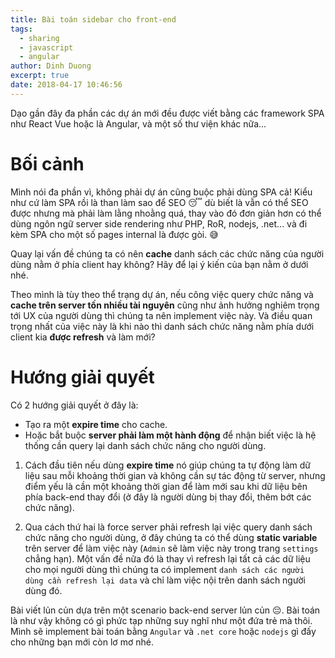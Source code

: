 ```yaml
---
title: Bài toán sidebar cho front-end
tags:
  - sharing
  - javascript
  - angular
author: Dinh Duong
excerpt: true
date: 2018-04-17 10:46:56
---
```


Dạo gần đây đa phần các dự án mới đều được viết bằng các framework SPA như React Vue hoặc là Angular, và một số thư viện khác nữa... 

<!--more-->

# Bối cảnh

Mình nói đa phần vì, không phải dự án cũng buộc phải dùng SPA cả! Kiểu như cứ làm SPA rồi là than làm sao để SEO 😴 dù biết là vẫn có thể SEO được nhưng mà phải làm lằng nhoằng quá, thay vào đó đơn giản hơn có thể dùng ngôn ngữ server side rendering như PHP, RoR, nodejs, .net... và đi kèm SPA cho một số pages internal là được gòi. 😅

Quay lại vấn đề chúng ta có nên **cache** danh sách các chức năng của người dùng nằm ở phía client hay không? Hãy để lại ý kiến của bạn nằm ở dưới nhé.

Theo mình là tùy theo thể trạng dự án, nếu công việc query chức năng và **cache trên server tốn nhiều tài nguyên** cũng như ảnh hưởng nghiêm trọng tới UX của người dùng thì chúng ta nên implement việc này. Và điều quan trọng nhất của việc này là khi nào thì danh sách chức năng nằm phía dưới client kia **được refresh** và làm mới?

# Hướng giải quyết

Có 2 hướng giải quyết ở đây là:
- Tạo ra một **expire time** cho cache.
- Hoặc bắt buộc **server phải làm một hành động** để nhận biết việc là hệ thống cần query lại danh sách chức năng cho người dùng. 

1. Cách đầu tiên nếu dùng **expire time** nó giúp chúng ta tự động làm dữ liệu sau mỗi khoảng thời gian và không cần sự tác động từ server, nhưng điểm yếu là cần một khoảng thời gian để làm mới sau khi dữ liệu bên phía back-end thay đổi (ở đây là người dùng bị thay đổi, thêm bớt các chức năng).

2. Qua cách thứ hai là force server phải refresh lại việc query danh sách chức năng cho người dùng, ở đây chúng ta có thể dùng **static variable** trên server để làm việc này (`Admin` sẽ làm việc này trong trang `settings` chẳng hạn). 
Một vấn đề nữa đó là thay vì refresh lại tất cả các dữ liệu cho mọi người dùng thì chúng ta có implement `danh sách các người dùng cần refresh lại data` và chỉ làm việc nội trên danh sách người dùng đó.

Bài viết lủn củn dựa trên một scenario back-end server lủn củn 😔. Bài toán là như vậy không có gì phức tạp những suy nghĩ như một đứa trẻ mà thôi. Mình sẽ implement bài toán bằng `Angular` và `.net core` hoặc `nodejs` gì đấy cho những bạn mới còn lơ mơ nhé.



